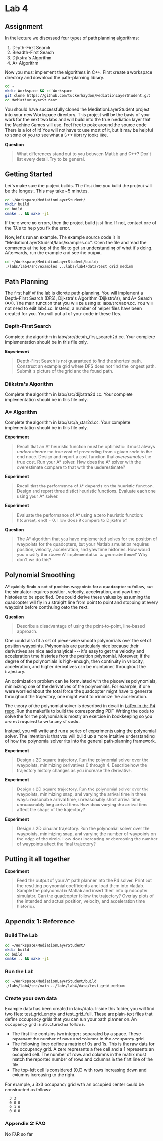# Lab 4
## Assignment
In the lecture we discussed four types of path planning algorithms: 
1) Depth-First Search
2) Breadth-First Search
3) Dijkstra's Algorithm
4) A\* Algorithm

Now you must implement the algorithms in C++. First create a workspace directory
and download the path-planning library.
```bash
cd ~
mkdir Workspace && cd Workspace
git clone https://github.com/tuckerhaydon/MediationLayerStudent.git
cd MediationLayerStudent
```

You should have successfully cloned the MediationLayerStudent project into your
new Workspace directory. This project will be the basis of your work for the
next two labs and will build into the true mediation layer that the Machine
Games will use. Feel free to poke around the source code. There is a lot of it!
You will not have to use most of it, but it may be helpful to some of you to see
what a C++ library looks like. 

**Question**
> What differences stand out to you between Matlab and C++? Don't list every
> detail. Try to be general.

## Getting Started
Let's make sure the project builds. The first time you build the project will be
the longest. This may take ~5 minutes.
```bash
cd ~/Workspace/MediationLayerStudent/
mkdir build
cd build
cmake .. && make -j1
```

If there were no errors, then the project build just fine. If not, contact one
of the TA's to help you fix the error. 

Now, let's run an example. The example source code is in
"MediationLayerStudent/labs/examples.cc". Open the file and read the
comments at the top of the file to get an understanding of what it's doing.
Afterwards, run the example and see the output.

```bash
cd ~/Workspace/MediationLayerStudent/build/
./labs/lab4/src/examples ../labs/lab4/data/test_grid_medium
```

## Path Planning
The first half of the lab is dicrete path-planning. You will implement a
Depth-First Search (DFS), Dijkstra's Algorithm (Dijkstra's), and A\* Search
(A\*). The main function that you will be using is: labs/src/lab4.cc. You will
not need to edit lab4.cc. Instead, a number of helper files have been created
for you. You will put all of your code in these files.


### Depth-First Search
Complete the algorithm in labs/src/depth_first_search2d.cc. Your complete
implementation should be in this file only.

**Experiment**
> Depth-First Search is not guaranteed to find the shortest path. Construct an
> example grid where DFS does not find the longest path. Submit is picture of the
> grid and the found path.


### Dijkstra's Algorithm
Complete the algorithm in labs/src/dijkstra2d.cc. Your complete implementation
should be in this file only.


### A\* Algorithm
Complete the algorithm in labs/src/a_star2d.cc. Your complete implementation
should be in this file only.

**Experiment**
> Recall that an A\* heuristic function must be optimistic: it must always
> _underestimate_ the true cost of proceeding from a given node to the end node.
> Design and report a cost function that _overestimates_ the true cost. Run your
> A\* solver.  How does the A\* solver with the overestimate compare to that with
> the underestimate?

**Experiment**
> Recall that the performance of A\* depends on the hueristic function. Design and
> report three distict heuristic functions. Evaluate each one using your A\*
> solver. 

**Experiment**
> Evaluate the performance of A\* using a zero heuristic function: h(current, end)
> = 0. How does it compare to Dijkstra's?

**Question**
> The A\* algorithm that you have implemented solves for the position of
> waypoints for the quadopters, but your Matlab simulation requires position,
> velocity, acceleration, and yaw time histories. How would you modify the above
> A\* implementation to generate these? Why don't we do this?


## Polynomial Smoothing
A\* quickly finds a set of position waypoints for a quadcopter to follow, but
the simulator requires position, velocity, acceleration, and yaw time
histories to be specified. One could derive these values by assuming the
quadcopter will fly in a straight line from point to point and stopping at every
waypoint before continuing onto the next. 

**Question**
> Describe a disadvantage of using the point-to-point, line-based approach.

One could also fit a set of piece-wise smooth polynomials over the set of
position waypoints. Polynomials are particularly nice because their derivatives
are nice and analytical --- it's easy to get the velocity and acceleration time
histories from the position polynomial. Moreover, if the degree of the
polynomials is high-enough, then continuity in velocity, acceleration, and
higher derivatives can be maintained throughout the trajectory. 

An optimization problem can be formulated with the piecewise polynomials,
minimizing one of the derivatives of the polynomials. For example, if one were
worried about the total force the quadcopter might have to generate throughout
the trajectory, one might want to minimize the acceleration.

The theory of the polynomial solver is described in detail in [LaTex in the P4
repo](../../../src/P4/doc/tex). Run the makefile to build the corresponding PDF.
Writing the code to solve the for the polynomials is mostly an exercise in
bookkeeping so you are not required to write any of code.

Instead, you will write and run a series of experiments using the polynomial
solver. The intention is that you will build up a more intuitive understanding
of how the polynomial solver fits into the general path-planning framework.

**Experiment**
> Design a 2D square trajectory. Run the polynomial solver over the waypoints,
> minimizing derivatives 0 through 4. Describe how the trajectory history
> changes as you increase the derivative.

**Experiment**
> Design a 2D square trajectory. Run the polynomial solver over the waypoints,
> minimizing snap, and varying the arrival time in three ways: reasonable
> arrival time, unreasonably short arrival time, unreasonably long arrival time.
> How does varying the arrival time affect the shape of the trajectory?

**Experiment**
> Design a 2D circular trajectory. Run the polynomial solver over the waypoints,
> minimizing snap, and varying the number of waypoints on the edge of the
> circle. How does increasing or decreasing the number of waypoints affect the
> final trajectory?

## Putting it all together
**Experiment**
> Feed the output of your A\* path planner into the P4 solver. Print out the
> resulting polynomial coefficients and load them into Matlab. Sample the
> polynomial in Matlab and insert them into quadcopter simulator. Can the
> quadcopter follow the trajectory? Overlay plots of the intended and actual
> position, velocity, and acceleration time histories.

## Appendix 1: Reference
### Build The Lab
```bash
cd ~/Workspace/MediationLayerStudent/
mkdir build
cd build
cmake .. && make -j1
```

### Run the Lab
```bash
cd ~/Workspace/MediationLayerStudent/build
./labs/lab4/src/main ../labs/lab4/data/test_grid_medium
```

### Create your own data
Example data has been created in labs/data. Inside this folder, you will find
two files: test_grid_empty and test_grid_full. These are plain-text files that
define occupancy grids that you can run your path planner on. An occupancy grid
is structured as follows:

- The first line contains two integers separated by a space. These represent the
  number of rows and columns in the occupancy grid
- The following lines define a matrix of 0s and 1s. This is the raw data for the
  occupancy grid. A zero represents a free cell and a 1 represents an occupied
  cell. The number of rows and columns in the matrix must match the reported
  number of rows and columns in the first line of the file.
- The top-left cell is considered (0,0) with rows increasing down and columns
  increasing to the right.

For example, a 3x3 occupancy grid with an occupied center could be constructed
as follows:
```
  3 3 
  0 0 0
  0 1 0
  0 0 0
```

### Appendix 2: FAQ
No FAR so far.
